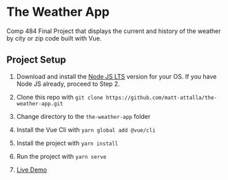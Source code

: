 # The Weather App
Comp 484 Final Project that displays the current and history of the weather by city or zip code built with Vue.

## Project Setup

1. Download and install the [Node JS LTS](https://nodejs.org/en/download/) version for your OS. If you have Node JS already, proceed to Step 2.

2. Clone this repo with `git clone https://github.com/matt-attalla/the-weather-app.git`

3. Change directory to the `the-weather-app`  folder

4. Install the Vue Cli with `yarn global add @vue/cli`

5. Install the project with `yarn install`

6. Run the project with `yarn serve`

7. [Live Demo](https://comp484-the-weather-app.herokuapp.com/) 
